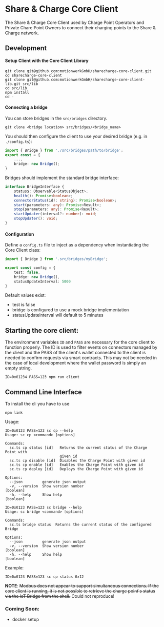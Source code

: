 # Share & Charge Core Client

The Share & Charge Core Client used by Charge Point Operators and Private Chare Point Owners to connect their charging points to the Share & Charge network.

## Development

#### Setup Client with the Core Client Library

```
git clone git@github.com:motionwerkGmbH/sharecharge-core-client.git
cd sharecharge-core-client
git clone git@github.com:motionwerkGmbH/sharecharge-core-client-lib.git src/lib
cd src/lib
npm install
cd -
```

#### Connecting a bridge

You can store bridges in the `src/bridges` directory.

```
git clone <bridge location> src/bridges/<bridge_name>
```

You should then configure the client to use your desired bridge (e.g. in `./config.ts`):
```ts
import { Bridge } from './src/bridges/path/to/bridge';
export const = {
    ...,
    bridge: new Bridge();
}
```

Bridges should implement the standard bridge interface:
```ts
interface BridgeInterface {
    status$: Observable<StatusObject>;
    health(): Promise<boolean>;
    connectorStatus(id?: string): Promise<boolean>;
    start(parameters: any): Promise<Result>;
    stop(parameters: any): Promise<Result>;
    startUpdater(interval?: number): void;
    stopUpdater(): void;
}
```

#### Configuration

Define a `config.ts` file to inject as a dependency when instantiating the Core Client class:


```ts
import { Bridge } from '.src/bridges/myBridge';

export const config = {
    test: false,
    bridge: new Bridge(),
    statusUpdateInterval: 5000
}
```

Default values exist:
- test is false
- bridge is configured to use a mock bridge implementation
- statusUpdateInterval will default to 5 minutes


## Starting the core client:

The environment variables `ID` and `PASS` are necessary for the core client to function properly. The ID is used to filter events on connectors managed by the client and the PASS of the client's wallet connected to the client is needed to confirm requests via smart contracts. This may not be needed in the case of local development where the wallet password is simply an empty string.
```
ID=0x01234 PASS=123 npm run client
```

Command Line Interface
----------------------

To install the cli you have to use

```
npm link
```

Usage:

```
ID=0x0123 PASS=123 sc cp --help
Usage: sc cp <command> [options]

Commands:
  sc.ts cp status [id]   Returns the current status of the Charge Point with
                         given id
  sc.ts cp disable [id]  Disables the Charge Point with given id
  sc.ts cp enable [id]   Enables the Charge Point with given id
  sc.ts cp deploy [id]   Deploys the Charge Point with given id

Options:
  --json         generate json output
  -v, --version  Show version number                                   [boolean]
  -h, --help     Show help                                             [boolean]

```

```
ID=0x0123 PASS=123 sc bridge --help
Usage: sc bridge <command> [options]

Commands:
  sc.ts bridge status  Returns the current status of the configured Bridge

Options:
  --json         generate json output
  -v, --version  Show version number                                   [boolean]
  -h, --help     Show help                                             [boolean]
```

Example:
```
ID=0x0123 PASS=123 sc cp status 0x12
```

**NOTE**: ~~Modbus does not appear to support simultaneous connections. If the core client is running, it is not possible to retrieve the charge point's status via the IoT Bridge from the shell.~~ Could not reproduce! 

### Coming Soon:
- docker setup
